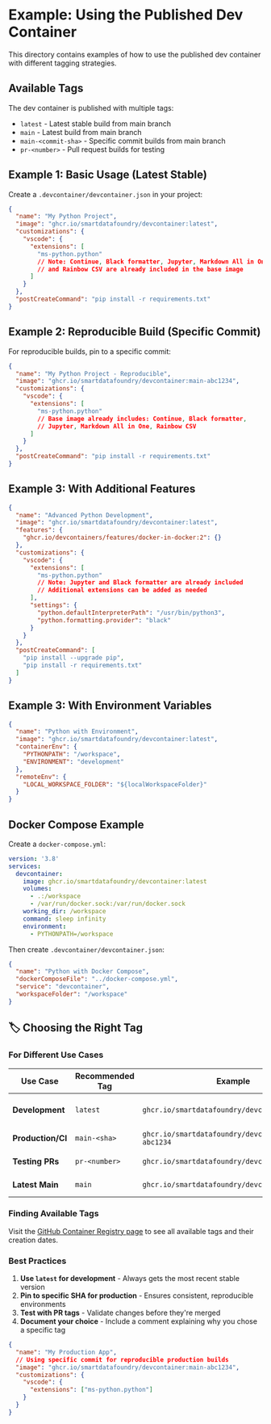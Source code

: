 # Example: Using the Published Dev Container

This directory contains examples of how to use the published dev container with different tagging strategies.

## Available Tags

The dev container is published with multiple tags:
- `latest` - Latest stable build from main branch
- `main` - Latest build from main branch  
- `main-<commit-sha>` - Specific commit builds from main branch
- `pr-<number>` - Pull request builds for testing

## Example 1: Basic Usage (Latest Stable)

Create a `.devcontainer/devcontainer.json` in your project:

```json
{
  "name": "My Python Project",
  "image": "ghcr.io/smartdatafoundry/devcontainer:latest",
  "customizations": {
    "vscode": {
      "extensions": [
        "ms-python.python"
        // Note: Continue, Black formatter, Jupyter, Markdown All in One, 
        // and Rainbow CSV are already included in the base image
      ]
    }
  },
  "postCreateCommand": "pip install -r requirements.txt"
}
```

## Example 2: Reproducible Build (Specific Commit)

For reproducible builds, pin to a specific commit:

```json
{
  "name": "My Python Project - Reproducible",
  "image": "ghcr.io/smartdatafoundry/devcontainer:main-abc1234",
  "customizations": {
    "vscode": {
      "extensions": [
        "ms-python.python"
        // Base image already includes: Continue, Black formatter, 
        // Jupyter, Markdown All in One, Rainbow CSV
      ]
    }
  },
  "postCreateCommand": "pip install -r requirements.txt"
}
```

## Example 3: With Additional Features

```json
{
  "name": "Advanced Python Development",
  "image": "ghcr.io/smartdatafoundry/devcontainer:latest",
  "features": {
    "ghcr.io/devcontainers/features/docker-in-docker:2": {}
  },
  "customizations": {
    "vscode": {
      "extensions": [
        "ms-python.python"
        // Note: Jupyter and Black formatter are already included
        // Additional extensions can be added as needed
      ],
      "settings": {
        "python.defaultInterpreterPath": "/usr/bin/python3",
        "python.formatting.provider": "black"
      }
    }
  },
  "postCreateCommand": [
    "pip install --upgrade pip",
    "pip install -r requirements.txt"
  ]
}
```

## Example 3: With Environment Variables

```json
{
  "name": "Python with Environment",
  "image": "ghcr.io/smartdatafoundry/devcontainer:latest",
  "containerEnv": {
    "PYTHONPATH": "/workspace",
    "ENVIRONMENT": "development"
  },
  "remoteEnv": {
    "LOCAL_WORKSPACE_FOLDER": "${localWorkspaceFolder}"
  }
}
```

## Docker Compose Example

Create a `docker-compose.yml`:

```yaml
version: '3.8'
services:
  devcontainer:
    image: ghcr.io/smartdatafoundry/devcontainer:latest
    volumes:
      - .:/workspace
      - /var/run/docker.sock:/var/run/docker.sock
    working_dir: /workspace
    command: sleep infinity
    environment:
      - PYTHONPATH=/workspace
```

Then create `.devcontainer/devcontainer.json`:

```json
{
  "name": "Python with Docker Compose",
  "dockerComposeFile": "../docker-compose.yml",
  "service": "devcontainer",
  "workspaceFolder": "/workspace"
}
```

## 🏷️ Choosing the Right Tag

### For Different Use Cases

| Use Case | Recommended Tag | Example | Benefits |
|----------|----------------|---------|----------|
| **Development** | `latest` | `ghcr.io/smartdatafoundry/devcontainer:latest` | Always up-to-date, stable |
| **Production/CI** | `main-<sha>` | `ghcr.io/smartdatafoundry/devcontainer:main-abc1234` | Reproducible, immutable |
| **Testing PRs** | `pr-<number>` | `ghcr.io/smartdatafoundry/devcontainer:pr-42` | Test specific changes |
| **Latest Main** | `main` | `ghcr.io/smartdatafoundry/devcontainer:main` | Latest main branch |

### Finding Available Tags

Visit the [GitHub Container Registry page](https://github.com/smartdatafoundry/devcontainer/pkgs/container/devcontainer) to see all available tags and their creation dates.

### Best Practices

1. **Use `latest` for development** - Always gets the most recent stable version
2. **Pin to specific SHA for production** - Ensures consistent, reproducible environments
3. **Test with PR tags** - Validate changes before they're merged
4. **Document your choice** - Include a comment explaining why you chose a specific tag

```json
{
  "name": "My Production App",
  // Using specific commit for reproducible production builds
  "image": "ghcr.io/smartdatafoundry/devcontainer:main-abc1234",
  "customizations": {
    "vscode": {
      "extensions": ["ms-python.python"]
    }
  }
}
```
